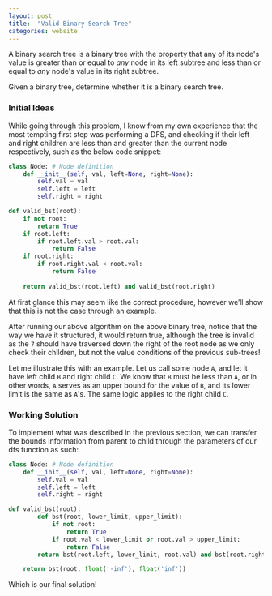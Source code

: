 ```yaml
---
layout: post
title:  "Valid Binary Search Tree"
categories: website
---
```


A binary search tree is a binary tree with the property that any of its node's value is greater than or equal to *any* node in its left subtree and less than or equal to *any* node's value in its right subtree.

Given a binary tree, determine whether it is a binary search tree.

### Initial Ideas

While going through this problem, I know from my own experience that the most tempting first step was performing a DFS, and checking if their left and right children are less than and greater than the current node respectively, such as the below code snippet:

```python
class Node: # Node definition
    def __init__(self, val, left=None, right=None):
        self.val = val
        self.left = left
        self.right = right

def valid_bst(root):
    if not root:
        return True
    if root.left:
        if root.left.val > root.val:
            return False
    if root.right:
        if root.right.val < root.val:
            return False
            
    return valid_bst(root.left) and valid_bst(root.right)
```

At first glance this may seem like the correct procedure, however we’ll show that this is not the case through an example.

After running our above algorithm on the above binary tree, notice that the way we have it structured, it would return true, although the tree is invalid as the `7` should have traversed down the right of the root node as we only check their children, but not the value conditions of the previous sub-trees!

Let me illustrate this with an example. Let us call some node `A`, and let it have left child `B` and right child `C`. We know that `B` must be less than `A`, or in other words, `A` serves as an upper bound for the value of `B`, and its lower limit is the same as `A`'s. The same logic applies to the right child `C`.

### Working Solution

To implement what was described in the previous section, we can transfer the bounds information from parent to child through the parameters of our dfs function as such:

```python
class Node: # Node definition
    def __init__(self, val, left=None, right=None):
        self.val = val
        self.left = left
        self.right = right

def valid_bst(root):
		def bst(root, lower_limit, upper_limit):
            if not root:
                return True
            if root.val < lower_limit or root.val > upper_limit:
                return False
        return bst(root.left, lower_limit, root.val) and bst(root.right, root.val, upper_limit)

    return bst(root, float('-inf'), float('inf'))
```

Which is our final solution!
